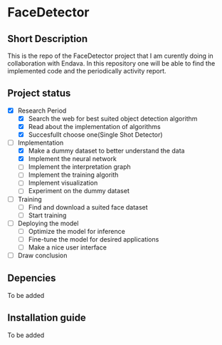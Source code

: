 # FaceDetector

## Short Description

This is the repo of the FaceDetector project that I am curently doing in collaboration with Endava. In this repository one will be able to find the implemented code and the periodically activity report.

## Project status

- [x] Research Period
    - [x] Search the web for best suited object detection algorithm
    - [x] Read about the implementation of algorithms
    - [x] Succesfullt choose one(Single Shot Detector)
    
- [ ] Implementation
    - [x] Make a dummy dataset to better understand the data
    - [x] Implement the neural network
    - [ ] Implement the interpretation graph
    - [ ] Implement the training algorith
    - [ ] Implement visualization 
    - [ ] Experiment on the dummy dataset
    
- [ ] Training 
    - [ ] Find and download a suited face dataset
    - [ ] Start training
    
- [ ] Deploying the model
    - [ ] Optimize the model for inference
    - [ ] Fine-tune the model for desired applications
    - [ ] Make a nice user interface
    
- [ ] Draw conclusion

## Depencies
  To be added
  
## Installation guide
 To be added
